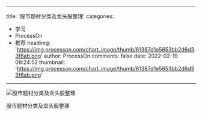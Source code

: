 
---
title: '股市题材分类及龙头股整理'
categories: 
 - 学习
 - ProcessOn
 - 推荐
headimg: 'https://img.processon.com/chart_image/thumb/61387d1e5653bb2d6d33f6ab.png'
author: ProcessOn
comments: false
date: 2022-02-19 08:24:52
thumbnail: 'https://img.processon.com/chart_image/thumb/61387d1e5653bb2d6d33f6ab.png'
---

<div>   
<img class="thumb" alt="股市题材分类及龙头股整理" src="https://img.processon.com/chart_image/thumb/61387d1e5653bb2d6d33f6ab.png" referrerpolicy="no-referrer">
<p>股市题材分类及龙头股整理</p>  
</div>
            
